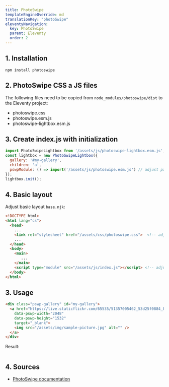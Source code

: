 ```yaml
---
title: PhotoSwipe
templateEngineOverride: md
translationKey: "photoSwipe"
eleventyNavigation:
  key: PhotoSwipe
  parent: Eleventy
  order: 2
---
```

## 1. Installation
```hmtl
npm install photoswipe
```
## 2. PhotoSwipe CSS a JS files
The following files need to be copied from `node_modules/photoswipe/dist` to the Eleventy project:
- photoswipe.css
- photoswipe.esm.js
- photoswipe-lightbox.esm.js

## 3. Create index.js with initialization
```js
import PhotoSwipeLightbox from '/assets/js/photoswipe-lightbox.esm.js'; // adjust path to your own
const lightbox = new PhotoSwipeLightbox({
  gallery: '#my-gallery',
  children: 'a',
  pswpModule: () => import('/assets/js/photoswipe.esm.js') // adjust path to your own
});
lightbox.init();
```

## 4. Basic layout
Adjust basic layout `base.njk`:
```html
<!DOCTYPE html>
<html lang="cs">
  <head>
    ...
    <link rel="stylesheet" href="/assets/css/photoswipe.css">  <!-- adjust path to your own -->
    ...
  </head>
  <body>
    <main>
       ...
    </main>
    <script type="module" src="/assets/js/index.js"></script> <!-- adjust path to your own -->
  </body>
</html>
```

## 3. Usage
```html
<div class="pswp-gallery" id="my-gallery">
  <a href="https://live.staticflickr.com/65535/51357005462_53d25f0884_k.jpg" 
    data-pswp-width="2048" 
    data-pswp-height="1532" 
    target="_blank">
    <img src="/assets/img/sample-picture.jpg" alt="" />
  </a>
</div>
```
Result:

<div class="pswp-gallery" id="my-gallery">
  <a href="https://live.staticflickr.com/65535/51357005462_53d25f0884_k.jpg" 
    data-pswp-width="2048" 
    data-pswp-height="1532" 
    target="_blank">
    <img src="/assets/img/sample-picture.jpg" alt="" />
  </a>
</div>

## 4. Sources
- [PhotoSwipe documentation](https://photoswipe.com/getting-started/)